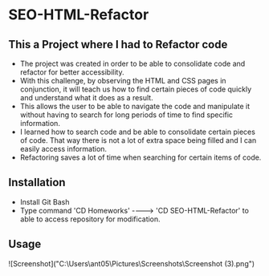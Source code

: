 # SEO-HTML-Refactor

## This a Project where I had to Refactor code

- The project was created in order to be able to consolidate code and refactor for better accessibility.
- With this challenge, by observing the HTML and CSS pages in conjunction, it will teach us how to find certain pieces of code quickly and understand what it does as a result.
- This allows the user to be able to navigate the code and manipulate it without having to search for long periods of time to find specific information.
- I learned how to search code and be able to consolidate certain pieces of code. That way there is not a lot of extra space being filled and I can easily access information.
- Refactoring saves a lot of time when searching for certain items of code.

## Installation

- Install Git Bash
- Type command 'CD Homeworks' ----> 'CD SEO-HTML-Refactor' to able to access repository for modification.

## Usage
![Screenshot]("C:\Users\ant05\Pictures\Screenshots\Screenshot (3).png")

